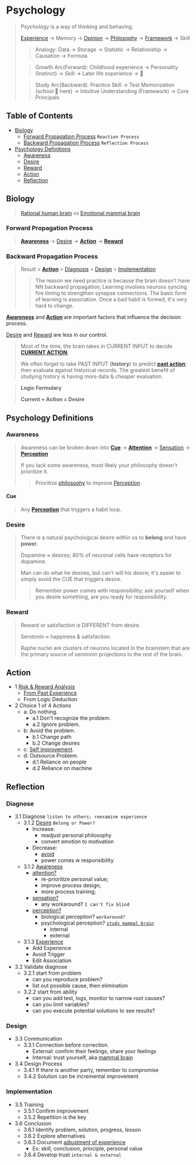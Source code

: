 # Psychology
>
> Psychology is a way of thinking and behaving.  
>
> [Experience](experience.md) → Memory → [Opinion](experience.md#opinion) → [Philosophy](experience.md#philosophy) → [Framework](experience.md#frameworks) → Skill
> > Analogy: Data → Storage → Statistic → Relationship → Causation → Formula
>
> > Growth Arc(Forward): Childhood experience → Personality (Instinct) → Skill → Later life experience → 🔄
>
> > Study Arc(Backward): Practice Skill → Test Memorization (school 🚫 here) → Intuitive Understanding (Framework) → Core Principals

## Table of Contents

- [Biology](#biology)
  - [Forward Propagation Process](#forward-propagation-process) `Reaction Process`
  - [Backward Propagation Process](#backward-propagation-process) `Reflection Process`
- [Psychology Definitions](#psychology-definitions)
  - [Awareness](#awareness)
  - [Desire](#desire)
  - [Reward](#reward)
  - [Action](#action)
  - [Reflection](#reflection)

## Biology
>
> [Rational human brain](nervous.md#human-brain) vs [Emotional mammal brain](nervous.md#mammal-brain)

### Forward Propagation Process

> [**Awareness**](#awareness) → [Desire](#desire) → [**Action**](#action) → [**Reward**](#reward)

### Backward Propagation Process
>
> Result > [**Action**](#action) > [Diagnosis](#diagnose) > [Design](#design) > [Implementation](#implementation)
> > The reason we need practice is because the brain doesn't have NN backward propagation;
> > Learning involves neurons syncing fire timing to strengthen synapse connections. The basic form of learning is association. Once a bad habit is formed, it's very hard to change.

[**Awareness**](#awareness) and [**Action**](#action) are important factors that influence the decision process.

[Desire](#desire) and [Reward](#reward) are less in our control.

> Most of the time, the brain takes in CURRENT INPUT to decide [**CURRENT ACTION**](#action);
>
> We often forget to take PAST INPUT (**history**) to predict [**past action**](#action); then evaluate against historical records. The greatest benefit of studying history is having more data & cheaper evaluation.

> **Logic Formulary**
>
> **Current + Action = Desire**

## Psychology Definitions

### Awareness
>
> Awareness can be broken down into [**Cue**](#cue) → [**Attention**](#awareness) → [Sensation](psychology.md#2-sensation) → [**Perception**](psychology.md#3-perception)
>
> If you lack some awareness, most likely your philosophy doesn't prioritize it.
> > Prioritize [philosophy](./experience.md#philosophy) to improve [Perception](psychology.md#3-perception).

#### Cue
>
> Any [**Perception**](./psychology.md#3-perception) that triggers a habit loop.

### Desire
>
> There is a natural psychological desire within us to **belong** and have **power**.
>
> Dopamine ≈ desires; 80% of neuronal cells have receptors for dopamine.
>
> Man can do what he desires, but can't will his desire; it's easier to simply avoid the CUE that triggers desire.
>
> > Remember power comes with responsibility; ask yourself when you desire something, are you ready for responsibility.

### Reward
>
> Reward or satisfaction is DIFFERENT from desire.
>
> Serotonin ≈ happiness & satisfaction.
>
> Raphe nuclei are clusters of neurons located in the brainstem that are the primary source of serotonin projections to the rest of the brain.

## Action

- 1 [Risk & Reward Analysis](experience.md#risk-reward)
  - [From Past Experience](experience.md)
  - From Logic Deduction
- 2 Choice 1 of 4 Actions
  - a: Do nothing.
    - a.1 Don't recognize the problem.
    - a.2 Ignore problem.
  - b: Avoid the problem.
    - b.1 Change path
    - b.2 Change desires
  - c: [Self improvement](#reflection).
  - d: Outsource Problem.
    - d.1 Reliance on people
    - d.2 Reliance on machine

## Reflection

### Diagnose

- 3.1 Diagnose `listen to others; reexamine experience`
  - 3.1.2 [Desire](#desire) `Belong or Power?`
    - Increase:
      - readjust personal philosophy
      - convert emotion to motivation
    - Decrease:
      - [avoid](#evaluation-2-avoid-problem)
      - power comes w responsibility
  - 3.1.2 [Awareness](#awareness)
    - [attention?](psychology.md#1-attention)
      - re-prioritize personal value;
      - improve process design;
      - more process training;
    - [sensation?](psychology.md#2-sensation)
      - any workaround? `I can't fix blind`
    - [perception?](./psychology.md#3-perception)
      - biological perception? `workaround?`
      - psychological perception? [`study mammal brain`](psychology.md#3-perception)
        - internal
        - external
  - 3.1.3 [Experience](psychology.md#4-experience)
    - Add Experience
    - Avoid Trigger
    - Edit Association
- 3.2 Validate diagnose
  - 3.2.1 start from problem
    - can you reproduce problem?
    - list out possible cause, then elimination
  - 3.2.2 start from ability
    - can you add test, logs, monitor to narrow root causes?
    - can you limit variables?
    - can you execute potential solutions to see results?

### Design

- 3.3 Communication
  - 3.3.1 Connection before correction.
    - External: confirm their feelings, share your feelings
    - Internal: trust yourself, aka [mammal brain](nervous.md#mammal-brain)
- 3.4 Design Process
  - 3.4.1 If there is another party, remember to compromise
  - 3.4.2 Solution can be incremental improvement

### Implementation

- 3.5 Training
  - 3.5.1 Confirm improvement
  - 3.5.2 Repetition is the key
- 3.6 Conclusion
  - 3.6.1 Identify problem, solution, progress, lesson
  - 3.6.2 Explore alternatives
  - 3.6.3 Document [adjustment of experience](#experience)
    - Ex: skill, conclusion, principle, personal value
  - 3.6.4 Develop trust `internal & external`
